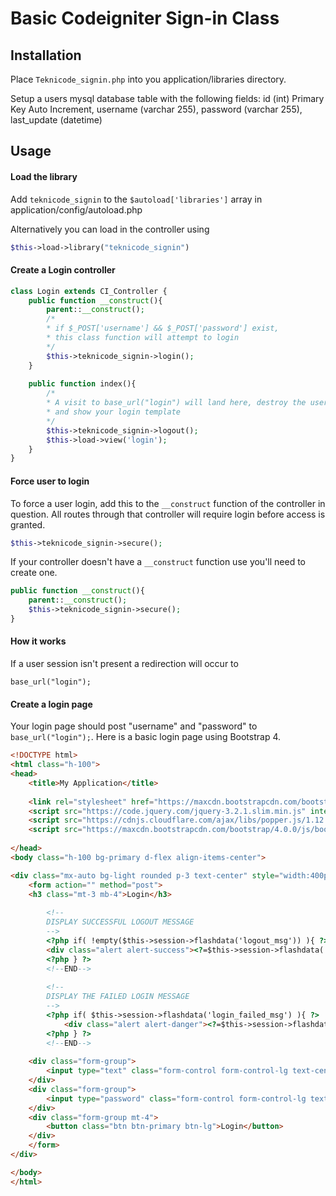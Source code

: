 # Basic Codeigniter Sign-in Class

## Installation

Place `Teknicode_signin.php` into you application/libraries directory.

Setup a users mysql database table with the following fields:
id (int) Primary Key Auto Increment, username (varchar 255), password (varchar 255), last_update (datetime)

## Usage

#### Load the library 

Add `teknicode_signin` to the `$autoload['libraries']` array in application/config/autoload.php

Alternatively you can load in the controller using

```php
$this->load->library("teknicode_signin")
```

#### Create a Login controller

```php
class Login extends CI_Controller {
    public function __construct(){
        parent::__construct();
        /*
        * if $_POST['username'] && $_POST['password'] exist,
        * this class function will attempt to login 
        */
        $this->teknicode_signin->login();
    }
    
    public function index(){
        /*
        * A visit to base_url("login") will land here, destroy the user session
        * and show your login template
        */
        $this->teknicode_signin->logout();
        $this->load->view('login');
    }
}
```

#### Force user to login

To force a user login, add this to the `__construct` function of the controller in question.
All routes through that controller will require login before access is granted.

```php
$this->teknicode_signin->secure();
```
If your controller doesn't have a `__construct` function use you'll need to create one.

```php
public function __construct(){
    parent::__construct();
    $this->teknicode_signin->secure();
}
```

#### How it works

If a user session isn't present a redirection will occur to

```
base_url("login");
```

#### Create a login page

Your login page should post "username" and "password" to `base_url("login");`. Here is a basic login page using Bootstrap 4.

```html
<!DOCTYPE html>
<html class="h-100">
<head>
    <title>My Application</title>
    
    <link rel="stylesheet" href="https://maxcdn.bootstrapcdn.com/bootstrap/4.0.0/css/bootstrap.min.css" integrity="sha384-Gn5384xqQ1aoWXA+058RXPxPg6fy4IWvTNh0E263XmFcJlSAwiGgFAW/dAiS6JXm" crossorigin="anonymous">
    <script src="https://code.jquery.com/jquery-3.2.1.slim.min.js" integrity="sha384-KJ3o2DKtIkvYIK3UENzmM7KCkRr/rE9/Qpg6aAZGJwFDMVNA/GpGFF93hXpG5KkN" crossorigin="anonymous"></script>
    <script src="https://cdnjs.cloudflare.com/ajax/libs/popper.js/1.12.9/umd/popper.min.js" integrity="sha384-ApNbgh9B+Y1QKtv3Rn7W3mgPxhU9K/ScQsAP7hUibX39j7fakFPskvXusvfa0b4Q" crossorigin="anonymous"></script>
    <script src="https://maxcdn.bootstrapcdn.com/bootstrap/4.0.0/js/bootstrap.min.js" integrity="sha384-JZR6Spejh4U02d8jOt6vLEHfe/JQGiRRSQQxSfFWpi1MquVdAyjUar5+76PVCmYl" crossorigin="anonymous"></script>
    
</head>
<body class="h-100 bg-primary d-flex align-items-center">

<div class="mx-auto bg-light rounded p-3 text-center" style="width:400px;max-width:100%;">
    <form action="" method="post">
    <h3 class="mt-3 mb-4">Login</h3>
        
        <!--
        DISPLAY SUCCESSFUL LOGOUT MESSAGE
        -->
        <?php if( !empty($this->session->flashdata('logout_msg')) ){ ?>
        <div class="alert alert-success"><?=$this->session->flashdata('logout_msg')?></div>
        <?php } ?>
        <!--END-->
        
        <!--
        DISPLAY THE FAILED LOGIN MESSAGE
        -->
        <?php if( $this->session->flashdata('login_failed_msg') ){ ?>
            <div class="alert alert-danger"><?=$this->session->flashdata('login_failed_msg')?></div>
        <?php } ?>
        <!--END-->
        
    <div class="form-group">
        <input type="text" class="form-control form-control-lg text-center" id="username" name="username" placeholder="Username">
    </div>
    <div class="form-group">
        <input type="password" class="form-control form-control-lg text-center" id="password" name="password" placeholder="Password">
    </div>
    <div class="form-group mt-4">
        <button class="btn btn-primary btn-lg">Login</button>
    </div>
    </form>
</div>

</body>
</html>
```